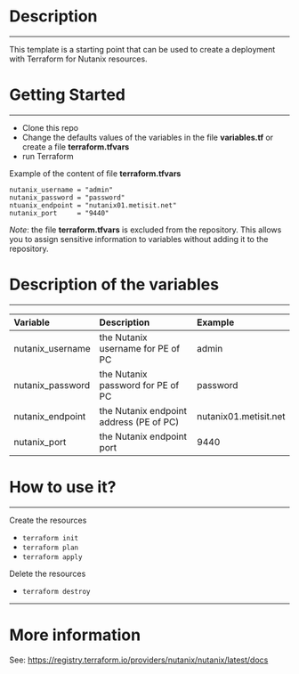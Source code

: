 # Description
---
This template is a starting point that can be used to create a deployment with Terraform for Nutanix resources.

# Getting Started
---
- Clone this repo
- Change the defaults values of the variables in the file **variables.tf** or create a file **terraform.tfvars**
- run Terraform

Example of the content of file **terraform.tfvars**
```
nutanix_username = "admin"
nutanix_password = "password"
ntuanix_endpoint = "nutanix01.metisit.net"
nutanix_port     = "9440"
```

*Note*: the file **terraform.tfvars** is excluded from the repository. This allows you to assign sensitive information to variables without adding it to the repository.

# Description of the variables
---
| Variable          | Description                              |  Example              |
| :--------------   | :--------------------------------------  | :-------------------  |
| nutanix_username  | the Nutanix username for PE of PC        | admin                 |
| nutanix_password  | the Nutanix password for PE of PC        | password              |
| nutanix_endpoint  | the Nutanix endpoint address (PE of PC)  | nutanix01.metisit.net |
| nutanix_port      | the Nutanix endpoint port                | 9440                  |

# How to use it?
---
Create the resources

- `terraform init`
- `terraform plan`
- `terraform apply`

Delete the resources
- `terraform destroy`
---
# More information
See: https://registry.terraform.io/providers/nutanix/nutanix/latest/docs
